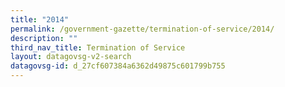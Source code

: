 ```yaml
---
title: "2014"
permalink: /government-gazette/termination-of-service/2014/
description: ""
third_nav_title: Termination of Service
layout: datagovsg-v2-search
datagovsg-id: d_27cf607384a6362d49875c601799b755
---
```


